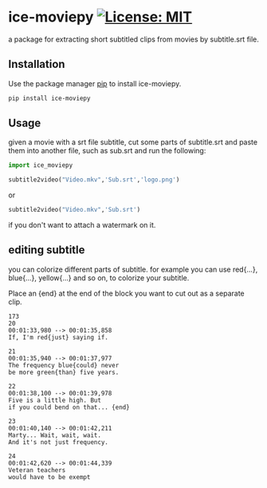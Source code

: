 # ice-moviepy [![License: MIT](https://img.shields.io/badge/License-MIT-gree.svg)](https://opensource.org/licenses/MIT)


a package for extracting short subtitled clips from movies by subtitle.srt file.

## Installation

Use the package manager [pip](https://pip.pypa.io/en/stable/) to install ice-moviepy.

```bash
pip install ice-moviepy
```

## Usage
given a movie with a srt file subtitle, cut some parts of subtitle.srt and paste them into another file, such as sub.srt and run the following: 

```python
import ice_moviepy

subtitle2video("Video.mkv",'Sub.srt','logo.png')
```
or 

```python
subtitle2video("Video.mkv",'Sub.srt')
```
if you don't want to attach a watermark on it.

## editing subtitle 
you can colorize different parts of subtitle. for example you can use red{...}, blue{...}, yellow{...} and so on, to colorize your subtitle.

Place an {end} at the end of the block you want to cut out as a separate clip.

```
173
20
00:01:33,980 --> 00:01:35,858
If, I'm red{just} saying if.

21
00:01:35,940 --> 00:01:37,977
The frequency blue{could} never
be more green{than} five years.

22
00:01:38,100 --> 00:01:39,978
Five is a little high. But
if you could bend on that... {end}

23
00:01:40,140 --> 00:01:42,211
Marty... Wait, wait, wait.
And it's not just frequency.

24
00:01:42,620 --> 00:01:44,339
Veteran teachers
would have to be exempt
```

